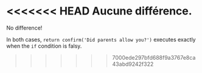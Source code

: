 <<<<<<< HEAD
Aucune différence.
=======
No difference!

In both cases, `return confirm('Did parents allow you?')` executes exactly when the `if` condition is falsy.
>>>>>>> 7000ede297bfd688f9a3767e8ca43abd9242f322
